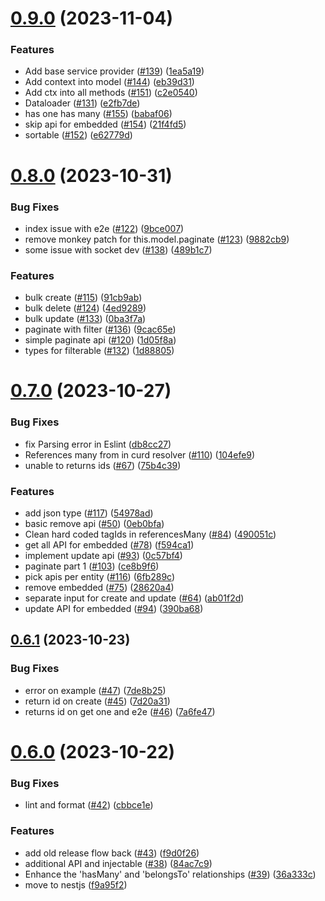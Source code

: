 # [0.9.0](https://github.com/dryerjs/dryerjs/compare/v0.8.0...v0.9.0) (2023-11-04)


### Features

* Add base service provider ([#139](https://github.com/dryerjs/dryerjs/issues/139)) ([1ea5a19](https://github.com/dryerjs/dryerjs/commit/1ea5a195859a950945463da300238875a2c941ef))
* Add context into model ([#144](https://github.com/dryerjs/dryerjs/issues/144)) ([eb39d31](https://github.com/dryerjs/dryerjs/commit/eb39d31324f6ae47da8470d53792ffe1a625d06d))
* Add ctx into all methods ([#151](https://github.com/dryerjs/dryerjs/issues/151)) ([c2e0540](https://github.com/dryerjs/dryerjs/commit/c2e0540d94883145c16f5eb809775e2a5e7d6e36))
* Dataloader ([#131](https://github.com/dryerjs/dryerjs/issues/131)) ([e2fb7de](https://github.com/dryerjs/dryerjs/commit/e2fb7de652589aecd6f802d605a992e8050ed2ef))
* has one has many ([#155](https://github.com/dryerjs/dryerjs/issues/155)) ([babaf06](https://github.com/dryerjs/dryerjs/commit/babaf0661209b32170841e0399d3018394543a0a))
* skip api for embedded ([#154](https://github.com/dryerjs/dryerjs/issues/154)) ([21f4fd5](https://github.com/dryerjs/dryerjs/commit/21f4fd5925cff2e8aa0c676bbbd633c5067f7683))
* sortable ([#152](https://github.com/dryerjs/dryerjs/issues/152)) ([e62779d](https://github.com/dryerjs/dryerjs/commit/e62779d18b4dd2e5558f31813338ab9c0addf089))

# [0.8.0](https://github.com/dryerjs/dryerjs/compare/v0.7.0...v0.8.0) (2023-10-31)


### Bug Fixes

* index issue with e2e ([#122](https://github.com/dryerjs/dryerjs/issues/122)) ([9bce007](https://github.com/dryerjs/dryerjs/commit/9bce007e6da04d063f3fbebc981fc838d3423bc8))
* remove monkey patch for this.model.paginate ([#123](https://github.com/dryerjs/dryerjs/issues/123)) ([9882cb9](https://github.com/dryerjs/dryerjs/commit/9882cb9d5338e7b7e6b2c7f8ea9825f4e16ff0ce))
* some issue with socket dev ([#138](https://github.com/dryerjs/dryerjs/issues/138)) ([489b1c7](https://github.com/dryerjs/dryerjs/commit/489b1c792100d3988ea03cc5f66d8de15d411770))


### Features

* bulk create ([#115](https://github.com/dryerjs/dryerjs/issues/115)) ([91cb9ab](https://github.com/dryerjs/dryerjs/commit/91cb9ab14457e1a24568ea4969f2947d81eeeff6))
* bulk delete ([#124](https://github.com/dryerjs/dryerjs/issues/124)) ([4ed9289](https://github.com/dryerjs/dryerjs/commit/4ed9289260b8c2addf5deb0f52c77afc5fda2171))
* bulk update ([#133](https://github.com/dryerjs/dryerjs/issues/133)) ([0ba3f7a](https://github.com/dryerjs/dryerjs/commit/0ba3f7a152160ac9c0a4c5b8ffaafd61a935951b))
* paginate with filter ([#136](https://github.com/dryerjs/dryerjs/issues/136)) ([9cac65e](https://github.com/dryerjs/dryerjs/commit/9cac65eaef60336f44a28c4b1f4b327282997b0c))
* simple paginate api ([#120](https://github.com/dryerjs/dryerjs/issues/120)) ([1d05f8a](https://github.com/dryerjs/dryerjs/commit/1d05f8a018e80146811aa3d8168c7f5ca0cc9de3))
* types for filterable ([#132](https://github.com/dryerjs/dryerjs/issues/132)) ([1d88805](https://github.com/dryerjs/dryerjs/commit/1d888053b6426c5fdb15dbff9aa1b5d451e5bbc9))

# [0.7.0](https://github.com/dryerjs/dryerjs/compare/v0.6.1...v0.7.0) (2023-10-27)


### Bug Fixes

* fix Parsing error in Eslint ([db8cc27](https://github.com/dryerjs/dryerjs/commit/db8cc2714bf44060fa507ed7ada2236be2e471f4))
* References many from in curd resolver ([#110](https://github.com/dryerjs/dryerjs/issues/110)) ([104efe9](https://github.com/dryerjs/dryerjs/commit/104efe9f0e42de6c758e7d291bb6c597e61d106e))
* unable to returns ids ([#67](https://github.com/dryerjs/dryerjs/issues/67)) ([75b4c39](https://github.com/dryerjs/dryerjs/commit/75b4c39956da6c5a540c5e1a61480e31b371f602))


### Features

* add json type ([#117](https://github.com/dryerjs/dryerjs/issues/117)) ([54978ad](https://github.com/dryerjs/dryerjs/commit/54978ad3d5bac29450f84d9cd6c6d1da263151c1))
* basic remove api ([#50](https://github.com/dryerjs/dryerjs/issues/50)) ([0eb0bfa](https://github.com/dryerjs/dryerjs/commit/0eb0bfab726d540b339e7569b22296a3dcfb2077))
* Clean hard coded tagIds in referencesMany ([#84](https://github.com/dryerjs/dryerjs/issues/84)) ([490051c](https://github.com/dryerjs/dryerjs/commit/490051c09a3f767e4f9fa887b5a6e240ec5db133))
* get all API for embedded ([#78](https://github.com/dryerjs/dryerjs/issues/78)) ([f594ca1](https://github.com/dryerjs/dryerjs/commit/f594ca14e5979ebc36072575f3fa4b192169242a))
* implement update api ([#93](https://github.com/dryerjs/dryerjs/issues/93)) ([0c57bf4](https://github.com/dryerjs/dryerjs/commit/0c57bf46297e3b9ebca86b485a6181adb5732e39))
* paginate part 1 ([#103](https://github.com/dryerjs/dryerjs/issues/103)) ([ce8b9f6](https://github.com/dryerjs/dryerjs/commit/ce8b9f613a305e632559402a667e71e811dbdaaf))
* pick apis per entity ([#116](https://github.com/dryerjs/dryerjs/issues/116)) ([6fb289c](https://github.com/dryerjs/dryerjs/commit/6fb289c35f8ed347067f2b97bf1b5ad0dd9e6032))
* remove embedded ([#75](https://github.com/dryerjs/dryerjs/issues/75)) ([28620a4](https://github.com/dryerjs/dryerjs/commit/28620a49e7a07efd80124886a47df2f1dfce7bc7))
* separate input for create and update ([#64](https://github.com/dryerjs/dryerjs/issues/64)) ([ab01f2d](https://github.com/dryerjs/dryerjs/commit/ab01f2d568227a8ceae4f1c6dce0603aaa2c56d8))
* update API for embedded ([#94](https://github.com/dryerjs/dryerjs/issues/94)) ([390ba68](https://github.com/dryerjs/dryerjs/commit/390ba68b7d1ca4cec933efada5072cae6ec870f7))

## [0.6.1](https://github.com/dryerjs/dryerjs/compare/v0.6.0...v0.6.1) (2023-10-23)


### Bug Fixes

* error on example ([#47](https://github.com/dryerjs/dryerjs/issues/47)) ([7de8b25](https://github.com/dryerjs/dryerjs/commit/7de8b254dd94739e3b65b37edf5c933ed4e69bee))
* return id on create ([#45](https://github.com/dryerjs/dryerjs/issues/45)) ([7d20a31](https://github.com/dryerjs/dryerjs/commit/7d20a31941860fc6000cfa88eaecacafcfc69814))
* returns id on get one and e2e ([#46](https://github.com/dryerjs/dryerjs/issues/46)) ([7a6fe47](https://github.com/dryerjs/dryerjs/commit/7a6fe47f9649c7196c9a0ce32f37c4c3ff07eb43))

# [0.6.0](https://github.com/dryerjs/dryerjs/compare/v0.5.0...v0.6.0) (2023-10-22)


### Bug Fixes

* lint and format ([#42](https://github.com/dryerjs/dryerjs/issues/42)) ([cbbce1e](https://github.com/dryerjs/dryerjs/commit/cbbce1e97237eb4c5dc6f1df35f17e97cea63c3e))


### Features

* add old release flow back ([#43](https://github.com/dryerjs/dryerjs/issues/43)) ([f9d0f26](https://github.com/dryerjs/dryerjs/commit/f9d0f2648aae7f98dda5df9c0580029e2b205094))
* additional API and injectable ([#38](https://github.com/dryerjs/dryerjs/issues/38)) ([84ac7c9](https://github.com/dryerjs/dryerjs/commit/84ac7c9d058b1d90f1722067e23a342690aca614))
* Enhance the 'hasMany' and 'belongsTo' relationships ([#39](https://github.com/dryerjs/dryerjs/issues/39)) ([36a333c](https://github.com/dryerjs/dryerjs/commit/36a333ca6b483c717630fb14c029cf5466e7c107))
* move to nestjs ([f9a95f2](https://github.com/dryerjs/dryerjs/commit/f9a95f2c2fa0ba76213db9bcb1d787257b827ed8))
